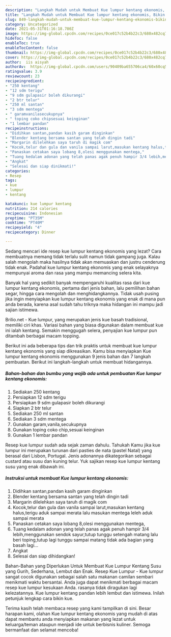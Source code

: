 ```yaml
---
description: "Langkah Mudah untuk Membuat Kue lumpur kentang ekonomis, Bikin Ngiler"
title: "Langkah Mudah untuk Membuat Kue lumpur kentang ekonomis, Bikin Ngiler"
slug: 849-langkah-mudah-untuk-membuat-kue-lumpur-kentang-ekonomis-bikin-ngiler
category: Uncategorized
date: 2021-05-31T01:16:18.700Z
image: https://img-global.cpcdn.com/recipes/0ce017c52b4b22c3/680x482cq70/kue-lumpur-kentang-ekonomis-foto-resep-utama.jpg
hideToc: false
enableToc: true
enableTocContent: false
thumbnail: https://img-global.cpcdn.com/recipes/0ce017c52b4b22c3/680x482cq70/kue-lumpur-kentang-ekonomis-foto-resep-utama.jpg
cover: https://img-global.cpcdn.com/recipes/0ce017c52b4b22c3/680x482cq70/kue-lumpur-kentang-ekonomis-foto-resep-utama.jpg
author:  iis aisyah
authorAv:  https://img-global.cpcdn.com/users/90409ba655706ca4/60x60cq50/avatar.jpg
ratingvalue: 3.9
reviewcount: 23
recipeingredient:
- "250 kentang"
- "12 sdm terigu"
- "9 sdm gulapasir boleh dikurangi"
- "2 btr telur"
- "250 ml santan"
- "3 sdm mentega"
- " garamvanilasecukupnya"
- " toping coko chipsesuai keinginan"
- "1 lembar pandan"
recipeinstructions:
- "Didihkan santan,pandan kasih garam dinginkan"
- "Blender kentang bersama santan yang telah dingin tadi"
- "Margarin dilelehkan saya taruh di magik com"
- "Kocok,telur dan gula dan vanila sampai larut,masukan kentang halus,terigu aduk sampai merata lalu masukan mentega leleh aduk sampai merata"
- "Panaskan cetakan saya lobang 8,olesi menggunakan mentega,"
- "Tuang kedalam adonan yang telah panas agak penuh hampir 3/4 lebih,menggunakan sendok sayur,tutup tunggu setengah matang lalu beri toping,tutup lagi tunggu sampai matang tidak ada bagian yang basah lagi..."
- "Angkat"
- "Selesai dan siap dinikmati!"
categories:
- Resep
tags:
- kue
- lumpur
- kentang

katakunci: kue lumpur kentang 
nutrition: 214 calories
recipecuisine: Indonesian
preptime: "PT35M"
cooktime: "PT40M"
recipeyield: "4"
recipecategory: Dinner

---
```



Sedang mencari ide resep kue lumpur kentang ekonomis yang lezat? Cara membuatnya memang tidak terlalu sulit namun tidak gampang juga. Kalau salah mengolah maka hasilnya tidak akan memuaskan dan justru cenderung tidak enak. Padahal kue lumpur kentang ekonomis yang enak selayaknya mempunyai aroma dan rasa yang mampu memancing selera kita.


Banyak hal yang sedikit banyak mempengaruhi kualitas rasa dari kue lumpur kentang ekonomis, pertama dari jenis bahan, lalu pemilihan bahan segar, hingga cara mengolah dan menghidangkannya. Tidak usah pusing jika ingin menyiapkan kue lumpur kentang ekonomis yang enak di mana pun anda berada, karena asal sudah tahu triknya maka hidangan ini mampu jadi sajian istimewa.

Brilio.net - Kue lumpur, yang merupakan jenis kue basah tradisional, memiliki ciri khas. Variasi bahan yang biasa digunakan dalam membuat kue ini ialah kentang. Semakin menggugah selera, penyajian kue lumpur pun ditambah berbagai macam topping.


Berikut ini ada beberapa tips dan trik praktis untuk membuat kue lumpur kentang ekonomis yang siap dikreasikan. Kamu bisa menyiapkan Kue lumpur kentang ekonomis menggunakan 9 jenis bahan dan 7 langkah pembuatan. Berikut ini langkah-langkah untuk membuat hidangannya.

<!--inarticleads1-->

##### Bahan-bahan dan bumbu yang wajib ada untuk pembuatan Kue lumpur kentang ekonomis:

1. Sediakan 250 kentang
1. Persiapkan 12 sdm terigu
1. Persiapkan 9 sdm gulapasir boleh dikurangi
1. Siapkan 2 btr telur
1. Sediakan 250 ml santan
1. Sediakan 3 sdm mentega
1. Gunakan  garam,vanila,secukupnya
1. Gunakan  toping coko chip,sesuai keinginan
1. Gunakan 1 lembar pandan


Resep kue lumpur sudah ada sejak zaman dahulu. Tahukah Kamu jika kue lumpur ini merupakan turunan dari pasties de nata (pastel Natal) yang berasal dari Lisbon, Portugal. Jenis adonannya dikategorikan sebagai custard atau susu dan kuning telur. Yuk sajikan resep kue lumpur kentang susu yang enak dibawah ini. 

<!--inarticleads2-->

##### Instruksi untuk membuat Kue lumpur kentang ekonomis:

1. Didihkan santan,pandan kasih garam dinginkan
1. Blender kentang bersama santan yang telah dingin tadi
1. Margarin dilelehkan saya taruh di magik com
1. Kocok,telur dan gula dan vanila sampai larut,masukan kentang halus,terigu aduk sampai merata lalu masukan mentega leleh aduk sampai merata
1. Panaskan cetakan saya lobang 8,olesi menggunakan mentega,
1. Tuang kedalam adonan yang telah panas agak penuh hampir 3/4 lebih,menggunakan sendok sayur,tutup tunggu setengah matang lalu beri toping,tutup lagi tunggu sampai matang tidak ada bagian yang basah lagi...
1. Angkat
1. Selesai dan siap dihidangkan!

Bahan-Bahan yang Diperlukan Untuk Membuat Kue Lumpur Kentang Susu yang Gurih, Sederhana, Lembut dan Enak. Resep Kue Lumpur - Kue lumpur sangat cocok digunakan sebagai salah satu makanan camilan sembari menikmati waktu bersantai. Anda juga dapat menikmati berbagai macam resep kue lumpur kesukaan Anda. rasanya tidak diragukan lagi kelezatannya. Kue lumpur kentang pandan lebih lembut dan istimewa. Inilah petunjuk lengkap cara bikin kue. 

Terima kasih telah membaca resep yang kami tampilkan di sini. Besar harapan kami, olahan Kue lumpur kentang ekonomis yang mudah di atas dapat membantu anda menyiapkan makanan yang lezat untuk keluarga/teman ataupun menjadi ide untuk berbisnis kuliner. Semoga bermanfaat dan selamat mencoba!
